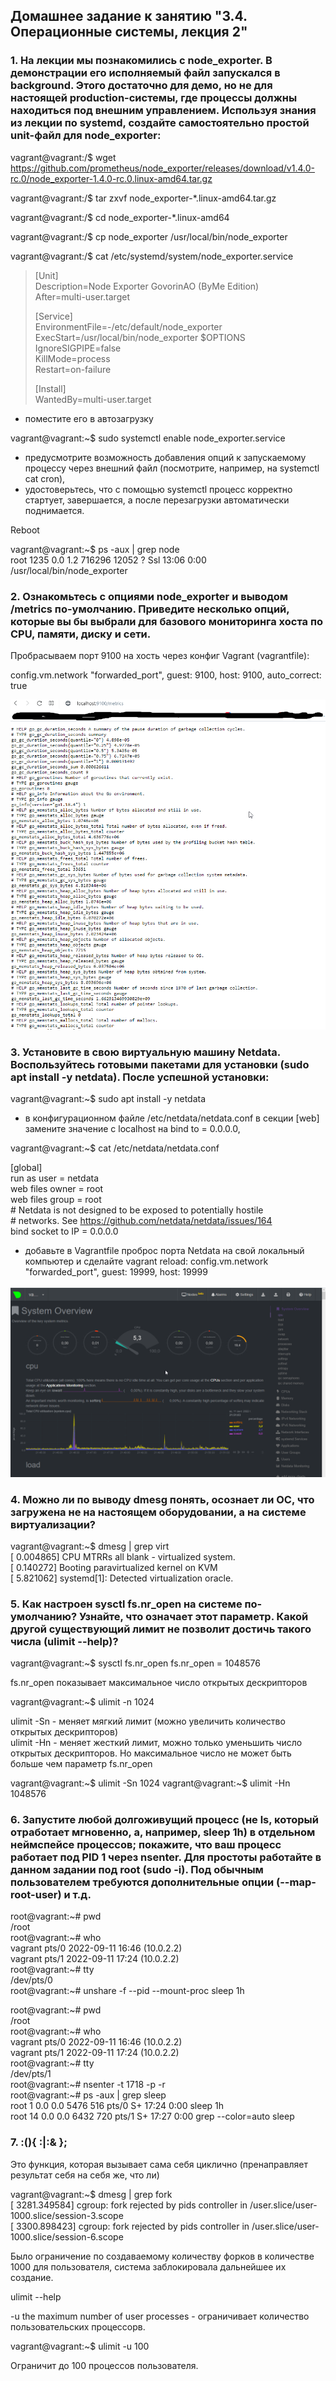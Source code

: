 ## Домашнее задание к занятию "3.4. Операционные системы, лекция 2"

### 1. На лекции мы познакомились с node_exporter. В демонстрации его исполняемый файл запускался в background. Этого достаточно для демо, но не для настоящей production-системы, где процессы должны находиться под внешним управлением. Используя знания из лекции по systemd, создайте самостоятельно простой unit-файл для node_exporter:

vagrant@vagrant:/$ wget https://github.com/prometheus/node_exporter/releases/download/v1.4.0-rc.0/node_exporter-1.4.0-rc.0.linux-amd64.tar.gz

vagrant@vagrant:/$ tar zxvf node_exporter-*.linux-amd64.tar.gz

vagrant@vagrant:/$ cd node_exporter-*.linux-amd64

vagrant@vagrant:/$ cp node_exporter /usr/local/bin/node_exporter

vagrant@vagrant:/$ cat /etc/systemd/system/node_exporter.service
  
>[Unit]    
Description=Node Exporter GovorinAO (ByMe Edition)  
After=multi-user.target  
>  
>[Service]    
EnvironmentFile=-/etc/default/node_exporter  
ExecStart=/usr/local/bin/node_exporter $OPTIONS  
IgnoreSIGPIPE=false  
KillMode=process  
Restart=on-failure  
>  
>[Install]    
WantedBy=multi-user.target  

* поместите его в автозагрузку

vagrant@vagrant:~$ sudo systemctl enable node_exporter.service

* предусмотрите возможность добавления опций к запускаемому процессу через внешний файл (посмотрите, например, на systemctl cat cron),
* удостоверьтесь, что с помощью systemctl процесс корректно стартует, завершается, а после перезагрузки автоматически поднимается.

Reboot

vagrant@vagrant:~$ ps -aux | grep node  
root        1235  0.0  1.2 716296 12052 ?        Ssl  13:06   0:00 /usr/local/bin/node_exporter

### 2. Ознакомьтесь с опциями node_exporter и выводом /metrics по-умолчанию. Приведите несколько опций, которые вы бы выбрали для базового мониторинга хоста по CPU, памяти, диску и сети.

Пробрасываем порт 9100 на хость через конфиг Vagrant (vagrantfile):  

config.vm.network  "forwarded_port", guest: 9100, host: 9100, auto_correct: true

![](https://github.com/sergey-svet-melnikov/My-Tutorial/blob/main/DevOps-22/Home_Work/03-sysadmin-04-os/node_exporter.png)

### 3. Установите в свою виртуальную машину Netdata. Воспользуйтесь готовыми пакетами для установки (sudo apt install -y netdata). После успешной установки:

vagrant@vagrant:~$ sudo apt install -y netdata

* в конфигурационном файле /etc/netdata/netdata.conf в секции [web] замените значение с localhost на bind to = 0.0.0.0,  

vagrant@vagrant:~$ cat /etc/netdata/netdata.conf  

[global]  
        run as user = netdata    
        web files owner = root    
        web files group = root  
        # Netdata is not designed to be exposed to potentially hostile  
        # networks. See https://github.com/netdata/netdata/issues/164    
        bind socket to IP = 0.0.0.0  

* добавьте в Vagrantfile проброс порта Netdata на свой локальный компьютер и сделайте vagrant reload: config.vm.network "forwarded_port", guest: 19999, host: 19999      

![](https://github.com/sergey-svet-melnikov/My-Tutorial/blob/main/DevOps-22/Home_Work/03-sysadmin-04-os/netdata.png)  


### 4. Можно ли по выводу dmesg понять, осознает ли ОС, что загружена не на настоящем оборудовании, а на системе виртуализации?

vagrant@vagrant:~$ dmesg | grep virt  
[    0.004865] CPU MTRRs all blank - virtualized system.  
[    0.140272] Booting paravirtualized kernel on KVM  
[    5.821062] systemd[1]: Detected virtualization oracle.  

### 5.  Как настроен sysctl fs.nr_open на системе по-умолчанию? Узнайте, что означает этот параметр. Какой другой существующий лимит не позволит достичь такого числа (ulimit --help)?

vagrant@vagrant:~$ sysctl fs.nr_open
fs.nr_open = 1048576

fs.nr_open показывает максимальное число открытых дескрипторов

vagrant@vagrant:~$ ulimit -n
1024

ulimit -Sn - меняет мягкий лимит (можно увеличить количество открытых дескрипторов)  
ulimit -Hn - меняет жесткий лимит, можно только уменьшить число открытых дескрипторов. Но максимальное число не может быть больше чем параметр fs.nr_open  

vagrant@vagrant:~$ ulimit -Sn
1024
vagrant@vagrant:~$ ulimit -Hn
1048576

### 6. Запустите любой долгоживущий процесс (не ls, который отработает мгновенно, а, например, sleep 1h) в отдельном неймспейсе процессов; покажите, что ваш процесс работает под PID 1 через nsenter. Для простоты работайте в данном задании под root (sudo -i). Под обычным пользователем требуются дополнительные опции (--map-root-user) и т.д.

root@vagrant:~# pwd  
/root  
root@vagrant:~# who  
vagrant  pts/0        2022-09-11 16:46 (10.0.2.2)  
vagrant  pts/1        2022-09-11 17:24 (10.0.2.2)  
root@vagrant:~# tty  
/dev/pts/0  
root@vagrant:~#  unshare -f --pid --mount-proc sleep 1h  

root@vagrant:~# pwd   
/root   
root@vagrant:~# who  
vagrant  pts/0        2022-09-11 16:46 (10.0.2.2)  
vagrant  pts/1        2022-09-11 17:24 (10.0.2.2)  
root@vagrant:~# tty  
/dev/pts/1  
root@vagrant:~# nsenter -t 1718 -p -r  
root@vagrant:~# ps -aux | grep sleep  
root           1  0.0  0.0   5476   516 pts/0    S+   17:24   0:00 sleep 1h  
root          14  0.0  0.0   6432   720 pts/1    S+   17:27   0:00 grep --color=auto sleep  

### 7. :(){ :|:& };

Это функция, которая вызывает сама себя циклично (пренаправляет результат себя на себя же, что ли)  

vagrant@vagrant:~$ dmesg | grep fork  
[ 3281.349584] cgroup: fork rejected by pids controller in /user.slice/user-1000.slice/session-3.scope  
[ 3300.898423] cgroup: fork rejected by pids controller in /user.slice/user-1000.slice/session-6.scope  

Было ограничение по создаваемому количеству форков в количестве 1000 для пользователя, система заблокировала дальнейшее их создание.  

ulimit --help

-u        the maximum number of user processes - ограничивает количество пользовательских процессорв.  

vagrant@vagrant:~$ ulimit -u 100 

Ограничит до 100 процессов пользователя.